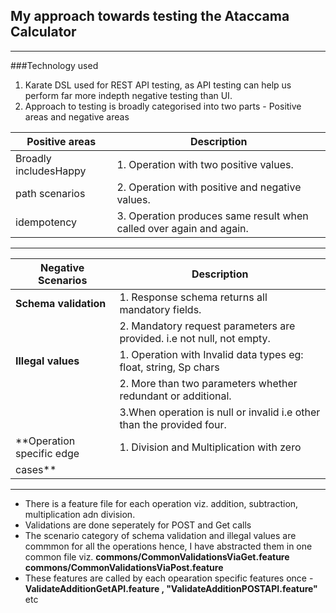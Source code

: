 ## My approach towards testing the Ataccama Calculator
---
###Technology used
1. Karate DSL used for REST API testing, as API testing can help us perform far more indepth negative testing than UI.
2. Approach to testing is broadly categorised into two parts - Positive areas and negative areas

| **Positive areas**          |**Description**                                                           |
|-----------------------------| -------------------------------------------------------------------------|
| Broadly includesHappy       | 1. Operation with two positive values.                                   |
| path scenarios              | 2. Operation with positive and negative values.                          |
| idempotency                 | 3. Operation produces same result when called over again and again.
---
| **Negative Scenarios**      |**Description**                                                           |
|-----------------------------|--------------------------------------------------------------------------|
|**Schema validation**        | 1. Response schema returns all mandatory fields.                         | 
|                             | 2. Mandatory request parameters are provided. i.e not null, not empty.   |
|**Illegal values**           | 1. Operation with Invalid data types eg: float, string, Sp chars         |
|                             | 2. More than two parameters whether redundant or additional.             |
|                             | 3.When operation  is null  or invalid i.e other than the provided four.  |
|**Operation specific edge    | 1. Division and Multiplication with zero                                 |               
| cases**                     |                                                                          |
---

- There is a feature file for each operation viz. addition, subtraction, multiplication adn division.
- Validations are done seperately for POST and Get calls
- The scenario category of schema validation and illegal values are commmon for all the operations hence, I have abstracted them in one common file viz.
  **commons/CommonValidationsViaGet.feature**
  **commons/CommonValidationsViaPost.feature** 
- These features are called by each opearation specific features once - **ValidateAdditionGetAPI.feature , "ValidateAdditionPOSTAPI.feature"** etc
